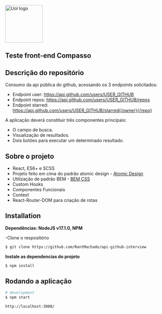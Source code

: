 <p align="center">

  <a href="https://compass.uol/en/what-we-do/" target="blank"><img src="https://logodownload.org/wp-content/uploads/2018/09/uol-logo-4-1.png" width="120" alt="Uol logo" /></a>
 
</p>


## Teste front-end Compasso

## Descrição do repositório
Consumo da api pública do github, acessando os 3 endpoints solicitados:

* Endpoint user: https://api.github.com/users/USER_GITHUB
* Endpoint repos: https://api.github.com/users/USER_GITHUB/repos
* Endpoint starred: https://api.github.com/users/USER_GITHUB/starred{/owner}{/repo}

A aplicação deverá constituir três componentes principais:

* O campo de busca.
* Visualização de resultados.
* Dois botões para executar um determinado resultado.

## Sobre o projeto 

* React, ES6+ e SCSS
* Projeto feito em cima do padrão atomic design - [Atomic Design](https://cheesecakelabs.com/br/blog/rethinking-atomic-design-react-projects/)
* Utilização de padrão BEM -  [BEM CSS](https://desenvolvimentoparaweb.com/css/bem)
* Custom Hooks
* Componentes Funcionais
* Context
* React-Router-DOM para criação de rotas

## Installation

**Dependências: NodeJS v17.1.0, NPM**

-Clone o respositório


```bash
$ git clone https://github.com/RantMachado/api-github-interview
```

**Instale as dependencias do projeto**


```bash
$ npm install
```

## Rodando a aplicação

```bash
# development
$ npm start
```


```
http://localhost:3000/
```
